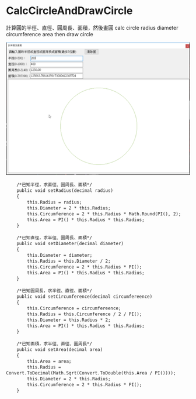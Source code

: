 # CalcCircleAndDrawCircle
計算圓的半徑、直徑、圓周長、面積，然後畫圓 calc circle radius diameter circumference area then draw circle

![image](https://github.com/niauwu/CalcCircleAndDrawCircle/blob/master/UI.png)

        /*已知半徑，求直徑、圓周長、面積*/
        public void setRadius(decimal radius)
        {
            this.Radius = radius;
            this.Diameter = 2 * this.Radius;
            this.Circumference = 2 * this.Radius * Math.Round(PI(), 2);
            this.Area = PI() * this.Radius * this.Radius;
        }

        /*已知直徑，求半徑、圓周長、面積*/
        public void setDiameter(decimal diameter)
        {
            this.Diameter = diameter;
            this.Radius = this.Diameter / 2;
            this.Circumference = 2 * this.Radius * PI();
            this.Area = PI() * this.Radius * this.Radius;
        }

        /*已知圓周長，求半徑、直徑、面積*/
        public void setCircumference(decimal circumfereence)
        {
            this.Circumference = circumfereence;
            this.Radius = this.Circumference / 2 / PI();
            this.Diameter = this.Radius * 2;
            this.Area = PI() * this.Radius * this.Radius;
        }

        /*已知面積，求半徑、直徑、圓周長*/
        public void setArea(decimal area)
        {
            this.Area = area;
            this.Radius = Convert.ToDecimal(Math.Sqrt(Convert.ToDouble(this.Area / PI())));
            this.Diameter = 2 * this.Radius;
            this.Circumference = 2 * this.Radius * PI();
        }
